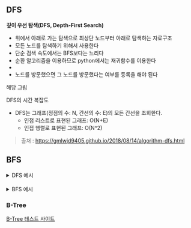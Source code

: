 ## DFS

**깊이 우선 탐색(DFS, Depth-First Search)**

- 위에서 아래로 가는 탐색으로 최상단 노드부터 아래로 탐색하는 자료구조
- 모든 노드를 탐색하기 위해서 사용한다
- 단순 검색 속도에서는 BFS보다는 느리다
- 순환 알고리즘을 이용하므로 python에서는 재귀함수를 이용한다
-
- 노드를 방문했으면 그 노드를 방문했다는 여부를 등록을 해야 된다

해당 그림

DFS의 시간 복잡도

- DFS는 그래프(정점의 수: N, 간선의 수: E)의 모든 간선을 조회한다.
  - 인접 리스트로 표현된 그래프: O(N+E)
  - 인접 행렬로 표현된 그래프: O(N^2)

> 출처 : https://gmlwjd9405.github.io/2018/08/14/algorithm-dfs.html

## BFS

<details>
<summary>DFS 예시</summary>
<div markdown="1">

```python

graph = [
  [],
  [2,3,4],
  [1],
  [1,5,6],
  [1],
  [3],
  [3]
]

visited = [False]*9

def dfs(graph, v , visited):
  visited[v] = True
  print(v , end=" ")
  for i in graph[v]:
    if not visited[i]:
      dfs(graph, i, visited)

dfs(graph, 1, visited)

1 2 3 5 6 4

```

</div>
</details>

</br>

<details>
<summary>BFS 예시</summary>
<div markdown="1">

```python
from collections import deque

graph = [
  [],
  [2,3,4],
  [1],
  [1,5,6],
  [1],
  [3],
  [3]
]

visited = [False]*9

def bfs(graph, v, visited):
  visited[v] = True
  queue = deque([v])

  while queue:
    v = queue.popleft()
    print(v, end=" ")
    for i in graph[v]:
      if not visited[i]:
        queue.append(i)
        visited[i] = True

bfs(graph, 1, visited)

1 2 3 4 5 6
```

</div>
</details>

### B-Tree

[B-Tree 테스트 사이트](https://www.cs.usfca.edu/~galles/visualization/BTree.html)
